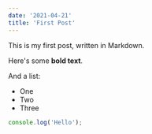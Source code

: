 ```yaml
---
date: '2021-04-21'
title: 'First Post'
---
```


This is my first post, written in Markdown.

Here's some **bold text**.

And a list:

- One
- Two
- Three

```javascript
console.log('Hello');
```
